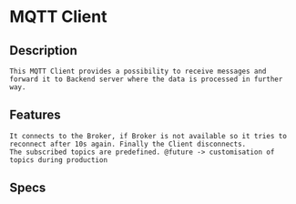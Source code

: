 # MQTT Client

## Description

    This MQTT Client provides a possibility to receive messages and forward it to Backend server where the data is processed in further way.  

## Features

    It connects to the Broker, if Broker is not available so it tries to reconnect after 10s again. Finally the Client disconnects.
    The subscribed topics are predefined. @future -> customisation of topics during production

## Specs
